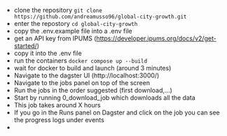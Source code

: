- clone the repository ``git clone https://github.com/andreamusso96/global-city-growth.git``
- enter the repostory ``cd global-city-growth``
- copy the .env.example file into a .env file
- get an API key from IPUMS (https://developer.ipums.org/docs/v2/get-started/)
- copy it into the .env file
- run the containers  ``docker compose up --build``
- wait for docker to build and launch (around 3 minutes)
- Navigate to the dagster UI (http://localhost:3000/)
- Navigate to the jobs panel on top of the screen
- Run the jobs in the order suggested (first download,...)
- Start by running 0_download_job which downloads all the data
- This job takes around X hours
- If you go in the Runs panel on Dagster and click on the job you can see the progress logs under events
- 